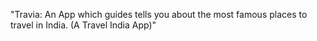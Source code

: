 "Travia: An App which guides tells you about the most famous places to travel in India. (A Travel India App)"
